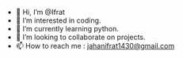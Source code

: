 - 👋 Hi, I’m @Ifrat
- 👀 I’m interested in coding.
- 🌱 I’m currently learning python.
- 💞️ I’m looking to collaborate on projects. 
- 📫 How to reach me : jahanifrat1430@gmail.com

<!---
Ifrat is a ✨ special ✨ repository because its `README.md` (this file) appears on your GitHub profile.
You can click the Preview link to take a look at your changes.
--->
